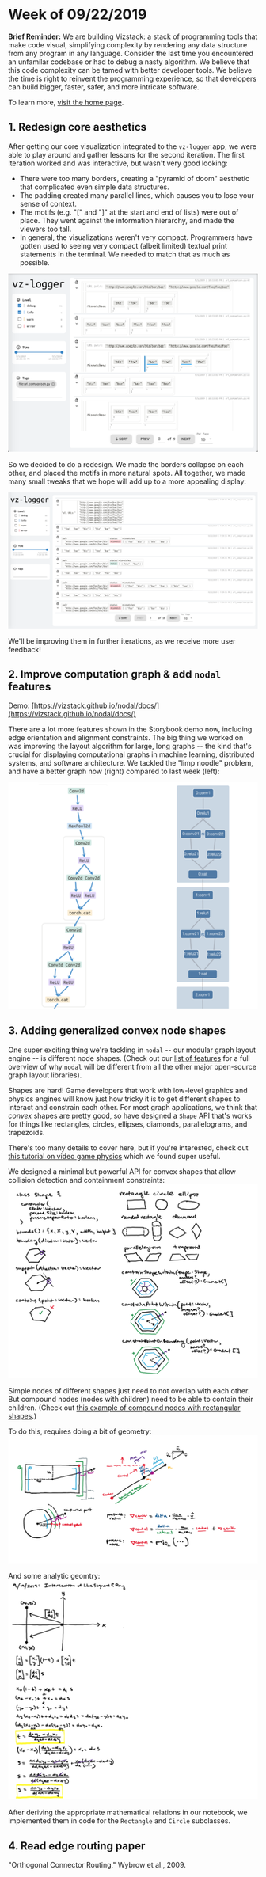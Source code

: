 # Week of 09/22/2019
**Brief Reminder:** We are building Vizstack: a stack of programming tools that make code visual, simplifying complexity by rendering any data structure from any program in any language. Consider the last time you encountered an unfamilar codebase or had to debug a nasty algorithm. We believe that this code complexity can be tamed with better developer tools. We believe the time is right to reinvent the programming experience, so that developers can build bigger, faster, safer, and more intricate software.

To learn more, [visit the home page](https://github.com/vizstack/blog/).

## 1. Redesign core aesthetics

After getting our core visualization integrated to the `vz-logger` app, we were able to play around and gather lessons for the second iteration. The first iteration worked and was interactive, but wasn't very good looking:

- There were too many borders, creating a "pyramid of doom" aesthetic that complicated even simple data structures.
- The padding created many parallel lines, which causes you to lose your sense of context.
- The motifs (e.g. "[" and "]" at the start and end of lists) were out of place. They went against the information hierarchy, and made the viewers too tall.
- In general, the visualizations weren't very compact. Programmers have gotten used to seeing very compact (albeit limited) textual print statements in the terminal. We needed to match that as much as possible.

![Vz-logger Screenshot](https://github.com/vizstack/blog/blob/master/img/vzlogger-screenshot.png)

So we decided to do a redesign. We made the borders collapse on each other, and placed the motifs in more natural spots. All together, we made many small tweaks that we hope will add up to a more appealing display:

![Vz-logger Screenshot2](https://github.com/vizstack/blog/blob/master/img/vzlogger-screenshot2.png)

We'll be improving them in further iterations, as we receive more user feedback!

## 2. Improve computation graph & add `nodal` features

Demo: [https://vizstack.github.io/nodal/docs/](https://vizstack.github.io/nodal/docs/)

There are a lot more features shown in the Storybook demo now, including edge orientation and alignment constraints. The big thing we worked on was improving the layout algorithm for large, long graphs -- the kind that's crucial for displaying computational graphs in machine learning, distributed systems, and software architecture. We tackled the "limp noodle" problem, and have a better graph now (right) compared to last week (left):

![Compgraph Improved](https://github.com/vizstack/blog/blob/master/img/compgraph-improved.png)

## 3. Adding generalized convex node shapes

One super exciting thing we're tackling in `nodal` -- our modular graph layout engine -- is different node shapes. (Check out our [list of features](https://github.com/vizstack/blog/blob/master/WEEK-09-08.md) for a full overview of why `nodal` will be different from all the other major open-source graph layout libraries).

Shapes are hard! Game developers that work with low-level graphics and physics engines will know just how tricky it is to get different shapes to interact and constrain each other. For most graph applications, we think that *convex* shapes are pretty good, so have designed a `Shape` API that's works for things like rectangles, circles, ellipses, diamonds, parallelograms, and trapezoids.

There's too many details to cover here, but if you're interested, check out [this tutorial on video game physics](https://www.toptal.com/game/video-game-physics-part-ii-collision-detection-for-solid-objects) which we found super useful.

We designed a minimal but powerful API for convex shapes that allow collision detection and containment constraints:
![Shape API](https://github.com/vizstack/blog/blob/master/img/shape-api.png)

Simple nodes of different shapes just need to not overlap with each other. But compound nodes (nodes with children) need to be able to contain their children. (Check out [this example of compound nodes with rectangular shapes](https://vizstack.github.io/nodal/docs/?path=/story/force-models--spring-w-compound-nodes).)

To do this, requires doing a bit of geometry:
![Shape Constraints](https://github.com/vizstack/blog/blob/master/img/shape-constraints.png)

And some analytic geomtry:
![Shape Intersect](https://github.com/vizstack/blog/blob/master/img/shape-intersect.png)

After deriving the appropriate mathematical relations in our notebook, we implemented them in code for the `Rectangle` and `Circle` subclasses.

## 4. Read edge routing paper

"Orthogonal Connector Routing," Wybrow et al., 2009.
